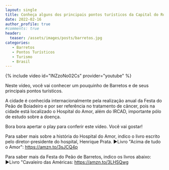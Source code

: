 ```yaml
---
layout: single
title: Conheça alguns dos principais pontos turísticos da Capital do Rodeio, BARRETOS
date: 2022-02-16
author_profile: true
#comments: true
header:
  teaser: /assets/images/posts/barretos.jpg
categories: 
   - Barretos
   - Pontos Turísticos
   - Turismo
   - Brasil
---
```


{% include video id="lNZzoNo02Cs" provider="youtube" %}

Neste vídeo, você vai conhecer um pouquinho de Barretos e de seus principais pontos turísticos.

A cidade é conhecida internacionalmente pela realização anual da Festa do Peão de Boiadeiro e por ser referência no tratamento de câncer, pois na cidade está localizado o Hospital do Amor, além do IRCAD, importante pólo de estudo sobre a doença.

Bora bora apertar o play para conferir este vídeo. Você vai gostar!

Para saber mais sobre a história do Hospital do Amor, indico o livro escrito pelo diretor-presidente do hospital, Henrique Prata.
►Livro "Acima de tudo o Amor": https://amzn.to/3sJCQ4p

Para saber mais da Festa do Peão de Barretos, indico os livros abaixo:
►Livro "Cavaleiro das Américas: https://amzn.to/3LHSQwg